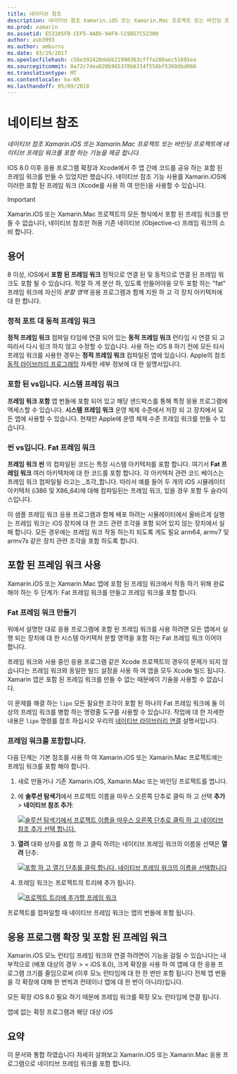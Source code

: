 ```yaml
---
title: 네이티브 참조
description: 네이티브 참조 Xamarin.iOS 또는 Xamarin.Mac 프로젝트 또는 바인딩 프로젝트에 네이티브 프레임 워크를 포함 하는 기능을 제공 합니다.
ms.prod: xamarin
ms.assetid: E53185FB-CEF5-4AB5-94F9-CC9B57C52300
author: asb3993
ms.author: amburns
ms.date: 03/29/2017
ms.openlocfilehash: c56e392420debb21998363cfffa288aec51691ea
ms.sourcegitcommit: 0a72c7dea020b965378b6314f558bf5360dbd066
ms.translationtype: MT
ms.contentlocale: ko-KR
ms.lasthandoff: 05/09/2018
---
```

# <a name="native-references"></a>네이티브 참조

_네이티브 참조 Xamarin.iOS 또는 Xamarin.Mac 프로젝트 또는 바인딩 프로젝트에 네이티브 프레임 워크를 포함 하는 기능을 제공 합니다._


IOS 8.0 이후 응용 프로그램 확장과 Xcode에서 주 앱 간에 코드를 공유 하는 포함 된 프레임 워크를 만들 수 있었지만 했습니다. 네이티브 참조 기능 사용를 Xamarin.iOS에 이러한 포함 된 프레임 워크 (Xcode를 사용 하 여 만든)을 사용할 수 있습니다.
 
> [!IMPORTANT]
> Xamarin.iOS 또는 Xamarin.Mac 프로젝트의 모든 형식에서 포함 된 프레임 워크를 만들 수 없습니다, 네이티브 참조만 허용 기존 네이티브 (Objective-c) 프레임 워크의 소비 합니다.




<a name="Terminology" />

## <a name="terminology"></a>용어

8 이상, iOS에서 **포함 된 프레임 워크** 정적으로 연결 된 및 동적으로 연결 된 프레임 워크도 포함 될 수 있습니다. 적절 하 게 분산 하, 있도록 만들어야을 모두 포함 하는 "fat" 프레임 워크에 자신의 _분할 영역_ 응용 프로그램과 함께 지원 하 고 각 장치 아키텍처에 대 한 합니다.

<a name="Static-vs-Dynamic-Frameworks" />

### <a name="static-vs-dynamic-frameworks"></a>정적 포트 대 동적 프레임 워크

**정적 프레임 워크** 컴파일 타임에 연결 되어 있는 **동적 프레임 워크** 런타임 시 연결 되 고 따라서 다시 링크 하지 않고 수정할 수 있습니다. 사용 하는 iOS 8 하기 전에 모든 타사 프레임 워크를 사용한 경우는 **정적 프레임 워크** 컴파일된 앱에 있습니다. Apple의 참조 [동적 라이브러리 프로그래밍](https://developer.apple.com/library/mac/documentation/DeveloperTools/Conceptual/DynamicLibraries/100-Articles/OverviewOfDynamicLibraries.html#//apple_ref/doc/uid/TP40001873-SW1) 자세한 세부 정보에 대 한 설명서입니다.

<a name="Embedded-vs-System-Frameworks" />

### <a name="embedded-vs-system-frameworks"></a>포함 된 vs입니다. 시스템 프레임 워크

**프레임 워크 포함** 앱 번들에 포함 되어 있고 해당 샌드박스를 통해 특정 응용 프로그램에 액세스할 수 있습니다. **시스템 프레임 워크** 운영 체제 수준에서 저장 되 고 장치에서 모든 앱에 사용할 수 있습니다. 현재만 Apple에 운영 체제 수준 프레임 워크를 만들 수 있습니다.

<a name="Thin-vs-Fat-Frameworks" />

### <a name="thin-vs-fat-frameworks"></a>씬 vs입니다. Fat 프레임 워크

**프레임 워크 씬** 의 컴파일된 코드는 특정 시스템 아키텍처를 포함 합니다. 여기서 **Fat 프레임 워크** 여러 아키텍처에 대 한 코드를 포함 합니다. 각 아키텍처 관련 코드 베이스는 프레임 워크 컴파일될 라고는 _조각_합니다. 따라서 예를 들어 두 개의 iOS 시뮬레이터 아키텍처 (i386 및 X86_64)에 대해 컴파일된는 프레임 워크, 있을 경우 포함 두 슬라이스입니다.

이 샘플 프레임 워크 응용 프로그램과 함께 배포 하려는 시뮬레이터에서 올바르게 실행는 프레임 워크는 iOS 장치에 대 한 코드 관련 조각을 포함 되어 있지 않는 장치에서 실패 합니다. 모든 경우에는 프레임 워크 작동 하는지 되도록 게도 필요 arm64, armv7 및 armv7s 같은 장치 관련 조각을 포함 하도록 합니다.

<a name="Working-with-Embedded-Frameworks" />

## <a name="working-with-embedded-frameworks"></a>포함 된 프레임 워크 사용

Xamarin.iOS 또는 Xamarin.Mac 앱에 포함 된 프레임 워크에서 작동 하기 위해 완료 해야 하는 두 단계가: Fat 프레임 워크를 만들고 프레임 워크를 포함 합니다.

<a name="Overview" />

### <a name="creating-a-fat-framework"></a>Fat 프레임 워크 만들기

위에서 설명한 대로 응용 프로그램에 포함 된 프레임 워크를 사용 하려면 모든 앱에서 실행 되는 장치에 대 한 시스템 아키텍처 분할 영역을 포함 하는 Fat 프레임 워크 이어야 합니다.

프레임 워크와 사용 중인 응용 프로그램 같은 Xcode 프로젝트의 경우이 문제가 되지 않습니다는 프레임 워크와 동일한 빌드 설정을 사용 하 여 앱을 모두 Xcode 빌드 됩니다. Xamarin 앱은 포함 된 프레임 워크를 만들 수 없는 때문에이 기술을 사용할 수 없습니다.

이 문제를 해결 하는 `lipo` 모든 필요한 조각이 포함 된 하나의 Fat 프레임 워크에 둘 이상의 프레임 워크를 병합 하는 명령줄 도구를 사용할 수 있습니다. 작업에 대 한 자세한 내용은 `lipo` 명령를 참조 하십시오 우리의 [네이티브 라이브러리 연결](~/ios/platform/native-interop.md) 설명서입니다.

<a name="Embedding-a-Framework" />

### <a name="embedding-a-framework"></a>프레임 워크를 포함합니다.

다음 단계는 기본 참조를 사용 하 여 Xamarin.iOS 또는 Xamarin.Mac 프로젝트에는 프레임 워크를 포함 해야 합니다.

1. 새로 만들거나 기존 Xamarin.iOS, Xamarin.Mac 또는 바인딩 프로젝트를 엽니다.
2. 에 **솔루션 탐색기**에서 프로젝트 이름을 마우스 오른쪽 단추로 클릭 하 고 선택 **추가** > **네이티브 참조 추가**: 

    [![](native-references-images/ref01.png "솔루션 탐색기에서 프로젝트 이름을 마우스 오른쪽 단추로 클릭 하 고 네이티브 참조 추가 선택 합니다.")](native-references-images/ref01.png#lightbox)
3. **열려** 대화 상자를 포함 하 고 클릭 하려는 네이티브 프레임 워크의 이름을 선택은 **열려** 단추: 

    [![](native-references-images/ref02.png "포함 하 고 열기 단추를 클릭 합니다. 네이티브 프레임 워크의 이름을 선택합니다")](native-references-images/ref02.png#lightbox)
4. 프레임 워크는 프로젝트의 트리에 추가 됩니다. 

    [![](native-references-images/ref03.png "프로젝트 트리에 추가할 프레임 워크")](native-references-images/ref03.png#lightbox)

프로젝트를 컴파일할 때 네이티브 프레임 워크는 앱의 번들에 포함 됩니다.

<a name="App-Extensions-and-Embedded-Frameworks" />

## <a name="app-extensions-and-embedded-frameworks"></a>응용 프로그램 확장 및 포함 된 프레임 워크

Xamarin.iOS 모노 런타임 프레임 워크와 연결 하려면이 기능을 걸릴 수 있습니다는 내부적으로 (배포 대상의 경우 > = iOS 8.0), 크게 확장을 사용 하 여 앱에 대 한 응용 프로그램 크기를 줄임으로써 (이후 모노 런타임에 대 한 한 번만 포함 됩니다 전체 앱 번들을 각 확장에 대해 한 번씩과 컨테이너 앱에 대 한 번이 아니라)입니다.

모든 확장 iOS 8.0 필요 하기 때문에 프레임 워크를 확장 모노 런타임에 연결 됩니다.

앱에 없는 확장 프로그램과 해당 대상 iOS 

<a name="Summary" />

## <a name="summary"></a>요약

이 문서와 통합 하였습니다 자세히 살펴보고 Xamarin.iOS 또는 Xamarin.Mac 응용 프로그램으로 네이티브 프레임 워크를 포함 합니다.

